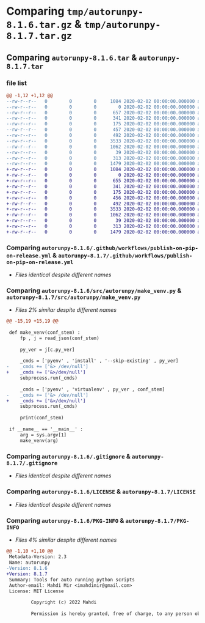 # Comparing `tmp/autorunpy-8.1.6.tar.gz` & `tmp/autorunpy-8.1.7.tar.gz`

## Comparing `autorunpy-8.1.6.tar` & `autorunpy-8.1.7.tar`

### file list

```diff
@@ -1,12 +1,12 @@
--rw-r--r--   0        0        0     1084 2020-02-02 00:00:00.000000 autorunpy-8.1.6/.github/workflows/publish-on-pip-on-release.yml
--rw-r--r--   0        0        0        0 2020-02-02 00:00:00.000000 autorunpy-8.1.6/src/autorunpy/__init__.py
--rw-r--r--   0        0        0      657 2020-02-02 00:00:00.000000 autorunpy-8.1.6/src/autorunpy/make_venv.py
--rw-r--r--   0        0        0      341 2020-02-02 00:00:00.000000 autorunpy-8.1.6/src/autorunpy/ret_module_2_run.py
--rw-r--r--   0        0        0      175 2020-02-02 00:00:00.000000 autorunpy-8.1.6/src/autorunpy/ret_pkg_name.py
--rw-r--r--   0        0        0      457 2020-02-02 00:00:00.000000 autorunpy-8.1.6/src/autorunpy/rm_venv.py
--rw-r--r--   0        0        0      492 2020-02-02 00:00:00.000000 autorunpy-8.1.6/src/autorunpy/util.py
--rw-r--r--   0        0        0     3533 2020-02-02 00:00:00.000000 autorunpy-8.1.6/.gitignore
--rw-r--r--   0        0        0     1062 2020-02-02 00:00:00.000000 autorunpy-8.1.6/LICENSE
--rw-r--r--   0        0        0       39 2020-02-02 00:00:00.000000 autorunpy-8.1.6/README.md
--rw-r--r--   0        0        0      313 2020-02-02 00:00:00.000000 autorunpy-8.1.6/pyproject.toml
--rw-r--r--   0        0        0     1479 2020-02-02 00:00:00.000000 autorunpy-8.1.6/PKG-INFO
+-rw-r--r--   0        0        0     1084 2020-02-02 00:00:00.000000 autorunpy-8.1.7/.github/workflows/publish-on-pip-on-release.yml
+-rw-r--r--   0        0        0        0 2020-02-02 00:00:00.000000 autorunpy-8.1.7/src/autorunpy/__init__.py
+-rw-r--r--   0        0        0      655 2020-02-02 00:00:00.000000 autorunpy-8.1.7/src/autorunpy/make_venv.py
+-rw-r--r--   0        0        0      341 2020-02-02 00:00:00.000000 autorunpy-8.1.7/src/autorunpy/ret_module_2_run.py
+-rw-r--r--   0        0        0      175 2020-02-02 00:00:00.000000 autorunpy-8.1.7/src/autorunpy/ret_pkg_name.py
+-rw-r--r--   0        0        0      456 2020-02-02 00:00:00.000000 autorunpy-8.1.7/src/autorunpy/rm_venv.py
+-rw-r--r--   0        0        0      492 2020-02-02 00:00:00.000000 autorunpy-8.1.7/src/autorunpy/util.py
+-rw-r--r--   0        0        0     3533 2020-02-02 00:00:00.000000 autorunpy-8.1.7/.gitignore
+-rw-r--r--   0        0        0     1062 2020-02-02 00:00:00.000000 autorunpy-8.1.7/LICENSE
+-rw-r--r--   0        0        0       39 2020-02-02 00:00:00.000000 autorunpy-8.1.7/README.md
+-rw-r--r--   0        0        0      313 2020-02-02 00:00:00.000000 autorunpy-8.1.7/pyproject.toml
+-rw-r--r--   0        0        0     1479 2020-02-02 00:00:00.000000 autorunpy-8.1.7/PKG-INFO
```

### Comparing `autorunpy-8.1.6/.github/workflows/publish-on-pip-on-release.yml` & `autorunpy-8.1.7/.github/workflows/publish-on-pip-on-release.yml`

 * *Files identical despite different names*

### Comparing `autorunpy-8.1.6/src/autorunpy/make_venv.py` & `autorunpy-8.1.7/src/autorunpy/make_venv.py`

 * *Files 2% similar despite different names*

```diff
@@ -15,19 +15,19 @@
 
 def make_venv(conf_stem) :
     fp , j = read_json(conf_stem)
 
     py_ver = j[c.py_ver]
 
     _cmds = ['pyenv' , 'install' , '--skip-existing' , py_ver]
-    _cmds += ['&> /dev/null']
+    _cmds += ['&>/dev/null']
     subprocess.run(_cmds)
 
     _cmds = ['pyenv' , 'virtualenv' , py_ver , conf_stem]
-    _cmds += ['&> /dev/null']
+    _cmds += ['&>/dev/null']
     subprocess.run(_cmds)
 
     print(conf_stem)
 
 if __name__ == '__main__' :
     arg = sys.argv[1]
     make_venv(arg)
```

### Comparing `autorunpy-8.1.6/.gitignore` & `autorunpy-8.1.7/.gitignore`

 * *Files identical despite different names*

### Comparing `autorunpy-8.1.6/LICENSE` & `autorunpy-8.1.7/LICENSE`

 * *Files identical despite different names*

### Comparing `autorunpy-8.1.6/PKG-INFO` & `autorunpy-8.1.7/PKG-INFO`

 * *Files 4% similar despite different names*

```diff
@@ -1,10 +1,10 @@
 Metadata-Version: 2.3
 Name: autorunpy
-Version: 8.1.6
+Version: 8.1.7
 Summary: Tools for auto running python scripts
 Author-email: Mahdi Mir <imahdimir@gmail.com>
 License: MIT License
         
         Copyright (c) 2022 Mahdi
         
         Permission is hereby granted, free of charge, to any person obtaining a copy
```


